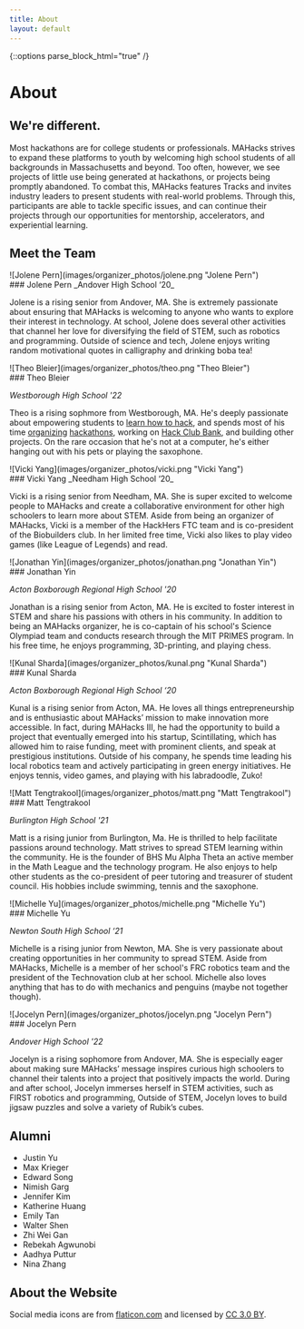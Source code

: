 ```yaml
---
title: About
layout: default
---
```

{::options parse_block_html="true" /}

# About

## We're different.

Most hackathons are for college students or professionals. MAHacks strives to expand these platforms to youth by welcoming high school students of all backgrounds in Massachusetts and beyond. Too often, however, we see projects of little use being generated at hackathons, or projects being promptly abandoned. To combat this, MAHacks features Tracks and invites industry leaders to present students with real-world problems. Through this, participants are able to tackle specific issues, and can continue their projects through our opportunities for mentorship, accelerators, and experiential learning.

## Meet the Team

<div class="bio">
![Jolene Pern](images/organizer_photos/jolene.png "Jolene Pern")
<div class="bio--info">
### Jolene Pern
_Andover High School ‘20_

Jolene is a rising senior from Andover, MA. She is extremely passionate about ensuring that MAHacks is welcoming to anyone who wants to explore their interest in technology. At school, Jolene does several other activities that channel her love for diversifying the field of STEM, such as robotics and programming. Outside of science and tech, Jolene enjoys writing random motivational quotes in calligraphy and drinking boba tea!
</div>
</div>

<div class="bio">
![Theo Bleier](images/organizer_photos/theo.png "Theo Bleier")

<div class="bio--info">
### Theo Bleier

_Westborough High School '22_

Theo is a rising sophmore from Westborough, MA. He's deeply passionate about empowering students to [learn how to hack](https://hackclub.com/philosophy/), and spends most of his time [organizing](https://hackpenn.com) [hackathons](https://windyhacks.com), working on [Hack Club Bank](https://hackclub.com/bank), and building other projects. On the rare occasion that he's not at a computer, he's either hanging out with his pets or playing the saxophone.
</div>
</div>

<div class="bio">
![Vicki Yang](images/organizer_photos/vicki.png "Vicki Yang")
<div class="bio--info">
### Vicki Yang
_Needham High School ‘20_

Vicki is a rising senior from Needham, MA. She is super excited to welcome people to MAHacks and create a collaborative environment for other high schoolers to learn more about STEM. Aside from being an organizer of MAHacks, Vicki is a member of the HackHers FTC team and is co-president of the Biobuilders club. In her limited free time, Vicki also likes to play video games (like League of Legends) and read.
</div>
</div>

<div class="bio">
![Jonathan Yin](images/organizer_photos/jonathan.png "Jonathan Yin")
<div class="bio--info">
### Jonathan Yin

_Acton Boxborough Regional High School '20_

Jonathan is a rising senior from Acton, MA. He is excited to foster interest in STEM and share his passions with others in his community. In addition to being an MAHacks organizer, he is co-captain of his school's Science Olympiad team and conducts research through the MIT PRIMES program. In his free time, he enjoys programming, 3D-printing, and playing chess.
</div>
</div>

<div class="bio">
![Kunal Sharda](images/organizer_photos/kunal.png "Kunal Sharda")
<div class="bio--info">
### Kunal Sharda

_Acton Boxborough Regional High School ‘20_

Kunal is a rising senior from Acton, MA. He loves all things entrepreneurship and is enthusiastic about MAHacks’ mission to make innovation more accessible. In fact, during MAHacks III, he had the opportunity to build a project that eventually emerged into his startup, Scintillating, which has allowed him to raise funding, meet with prominent clients, and speak at prestigious institutions. Outside of his company, he spends time leading his local robotics team and actively participating in green energy initiatives. He enjoys tennis, video games, and playing with his labradoodle, Zuko!
</div>
</div>

<div class="bio">
![Matt Tengtrakool](images/organizer_photos/matt.png "Matt Tengtrakool")
<div class="bio--info" markdown="1">
### Matt Tengtrakool

_Burlington High School '21_

Matt is a rising junior from Burlington, Ma.  He is thrilled to help facilitate passions around technology.  Matt strives to spread STEM learning within the community.  He is the founder of BHS Mu Alpha Theta an active member in the Math League and the technology program.   He also enjoys to help other students as the co-president of peer tutoring and treasurer of student council.  His hobbies include swimming, tennis and the saxophone.
</div>
</div>

<div class="bio">
![Michelle Yu](images/organizer_photos/michelle.png "Michelle Yu")
<div class="bio--info">
### Michelle Yu

_Newton South High School ‘21_

Michelle is a rising junior from Newton, MA. She is very passionate about creating opportunities in her community to spread STEM. Aside from MAHacks, Michelle is a member of her school's FRC robotics team and the president of the Technovation club at her school. Michelle also loves anything that has to do with mechanics and penguins (maybe not together though).
</div>
</div>

<div class="bio">
![Jocelyn Pern](images/organizer_photos/jocelyn.png "Jocelyn Pern")
<div class="bio--info">
### Jocelyn Pern

_Andover High School '22_

Jocelyn is a rising sophomore from Andover, MA. She is especially eager about making sure MAHacks’ message inspires curious high schoolers to channel their talents into a project that positively impacts the world. During and after school, Jocelyn immerses herself in STEM activities, such as FIRST robotics and programming, Outside of STEM, Jocelyn loves to build jigsaw puzzles and solve a variety of Rubik’s cubes.
</div>
</div>

## Alumni

- Justin Yu
- Max Krieger
- Edward Song
- Nimish Garg
- Jennifer Kim
- Katherine Huang
- Emily Tan
- Walter Shen
- Zhi Wei Gan
- Rebekah Agwunobi
- Aadhya Puttur
- Nina Zhang




## About the Website

Social media icons are from [flaticon.com](http://flaticon.com) and licensed by [CC 3.0 BY](http://creativecommons.org/licenses/by/3.0/).
